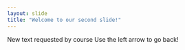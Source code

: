```yaml
---
layout: slide
title: "Welcome to our second slide!"
---
```

New text requested by course
Use the left arrow to go back!
